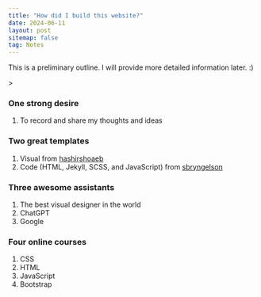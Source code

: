 ```yaml
---
title: "How did I build this website?"
date: 2024-06-11
layout: post
sitemap: false
tag: Notes
---
```


<p class="font-weight-bold"> This is a preliminary outline. I will provide more detailed information later. :)</p>>

### One strong desire

1. To record and share my thoughts and ideas

### Two great templates

1. Visual from [hashirshoaeb](https://github.com/hashirshoaeb/home)
2. Code (HTML, Jekyll, SCSS, and JavaScript) from [sbryngelson](https://github.com/sbryngelson/academic-website-template)

### Three awesome assistants

1. The best visual designer in the world
2. ChatGPT
3. Google

### Four online courses

1. CSS
2. HTML
3. JavaScript
4. Bootstrap
